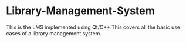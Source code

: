 # Library-Management-System
This is the LMS implemented using Qt/C++.This covers all the basic use cases of a library management system.
